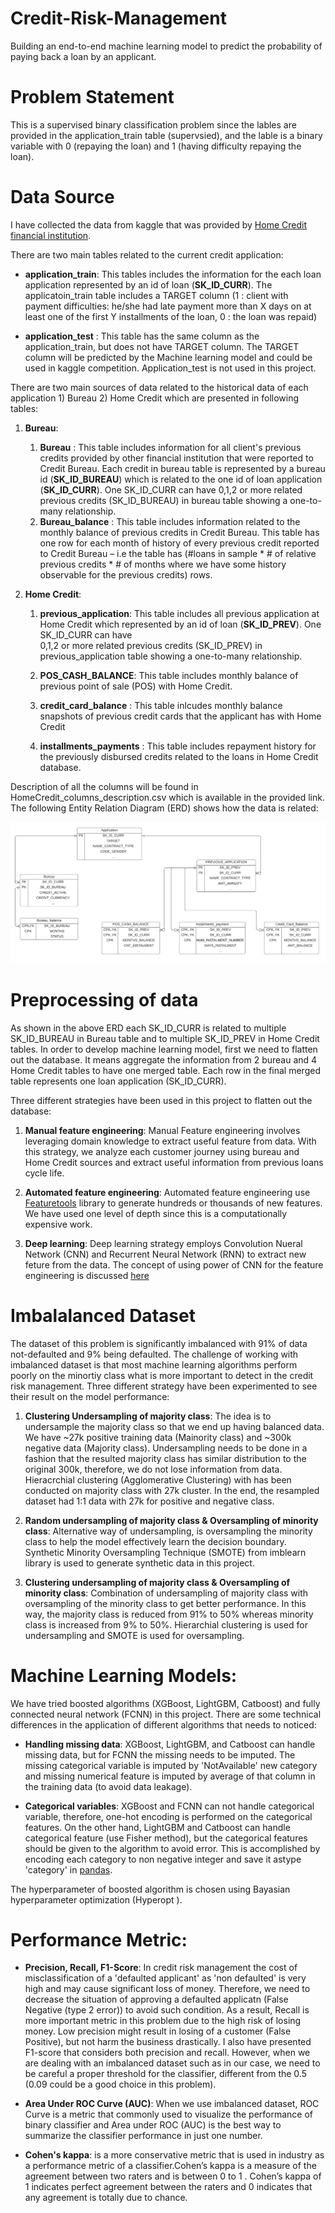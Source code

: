 # Credit-Risk-Management
Building an end-to-end machine learning model to predict the probability of paying back a loan by an applicant.

# Problem Statement 
This is a supervised binary classification problem since the lables are provided in the application_train table (supervsied), and the lable is a binary variable with 0 (repaying the loan) and 1 (having difficulty repaying the loan).

# Data Source
I have collected the data from kaggle that was provided by [Home Credit financial institution]( https://www.kaggle.com/c/home-credit-default-risk/data).

There are two main tables related to the current credit application:

* __application_train__: This tables includes the information for the each loan application represented by an id of loan (__SK_ID_CURR__). The applicatoin_train table includes a TARGET column (1 : client with payment difficulties: he/she had late payment more than X days on at least one of the first Y installments of the loan, 0 : the loan was repaid) 
    
* __application_test__ : This table has the same column as the application_train, but does not have TARGET column. The TARGET column will be predicted by the           Machine     learning model and could be used in kaggle competition. Application_test is not used in this project.
    
There are two main sources of data related to the historical data of each application 1) Bureau 2) Home Credit which are presented in following tables:

1. __Bureau__:

    1. __Bureau__ : This table includes information for all client's previous credits provided by other financial institution that were reported to Credit Bureau.
    Each credit in bureau table is represented by a bureau id (__SK_ID_BUREAU__) which is related to the one id of loan application (__SK_ID_CURR__). One SK_ID_CURR can have 
    0,1,2 or more related previous credits (SK_ID_BUREAU) in bureau table showing a one-to-many relationship.
    2. __Bureau_balance__ : This table includes information related to the monthly balance of previous credits in Credit Bureau. This table has one row for each month of         history of every previous credit reported to Credit Bureau – i.e the table has (#loans in sample * # of relative previous credits * # of months where we have some history     observable for the previous credits) rows. 
    
2. __Home Credit__:

    1. __previous_application__: This table includes all previous application at Home Credit which represented by an id of loan (__SK_ID_PREV__). One SK_ID_CURR can have  
    0,1,2 or more related previous credits (SK_ID_PREV) in previous_application table showing a one-to-many relationship.
    
    2. __POS_CASH_BALANCE__: This table includes monthly balance of previous point of sale (POS) with Home Credit.
    
    3. __credit_card_balance__ : This table inlcudes monthly balance snapshots of previous credit cards that the applicant has with Home Credit
    
    4. __installments_payments__ : This table includes repayment history for the previously disbursed credits related to the loans in Home Credit database.

Description of all the columns will be found in HomeCredit_columns_description.csv which is available in the provided link.
The following Entity Relation Diagram (ERD) shows how the data is related:

![ERD](images/ERD.png)

# Preprocessing of data
As shown in the above ERD each SK_ID_CURR is related to multiple SK_ID_BUREAU in Bureau table and to multiple SK_ID_PREV in Home Credit tables.
In order to develop machine learning model, first we need to flatten out the database. It means aggregate the information from 2 bureau and 4 Home Credit tables to have one merged table. Each row in the final merged table represents one loan application (SK_ID_CURR). 

Three different strategies have been used in this project to flatten out the database: 

1. __Manual feature engineering__: Manual Feature engineering involves leveraging domain knowledge to extract useful feature from data. With this strategy, we analyze each customer journey using bureau and Home Credit sources and extract useful information from previous loans cycle life. 

2. __Automated feature engineering__: Automated feature engineering use [Featuretools](https://community.alteryx.com/t5/Data-Science/Feature-Engineering-Secret-to-Data-Science-Success/ba-p/545041) library to generate hundreds or thousands of new features. We have used one level of depth since this is a computationally expensive work.

3. __Deep learning__: Deep learning strategy employs Convolution Nueral Network (CNN) and Recurrent Neural Network (RNN) to extract new feture from the data. The concept of using power of CNN for the feature engineering is discussed [here](https://towardsdatascience.com/convolutional-neural-network-on-a-structured-bank-customer-data-358e6b8aa759)  

# Imbalalanced Dataset
The dataset of this problem is significantly imbalanced with 91% of data not-defaulted and 9% being defaulted. The challenge of working with imbalanced dataset is that most machine learning algorithms perform poorly on the minortiy class what is more important to detect in the credit risk management. Three different strategy have been experimented to see their result on the model performance:

1. __Clustering Undersampling of majority class__: The idea is to undersample the majority class so that we end up having balanced data. We have ~27k positive training data (Mainority class) and ~300k negative data (Majority class). Undersampling needs to be done in a fashion that the resulted majority class has similar distribution to the original 300k, therefore, we do not lose information from data. Hieracrchial clustering (Agglomerative Clustering) with has been conducted on majority class with 27k cluster. In the end, the resampled dataset had 1:1 data with 27k for positive and negative class.

2. __Random undersampling of majority class & Oversampling of minority class__: Alternative way of undersampling, is oversampling the minority class to help the model effectively learn the decision boundary. Synthetic Minority Oversampling Technique (SMOTE) from imblearn library is used to generate synthetic data in this project.

3. __Clustering undersampling of majority class & Oversampling of minority class__: Combination of undersampling of majority class with oversampling of the minority class to get better performance. In this way, the majority class is reduced from 91% to 50% whereas minority class is increased from 9% to 50%. Hierarchial clustering is used for undersampling and SMOTE is used for oversampling.

# Machine Learning Models:
We have tried boosted algorithms (XGBoost, LightGBM, Catboost) and fully connected neural network (FCNN) in this project. 
There are some technical differences in the application of different algorithms that needs to noticed:

* __Handling missing data__: XGBoost, LightGBM, and Catboost can handle missing data, but for FCNN the missing needs to be imputed. The missing categorical variable is imputed by 'NotAvailable' new category and missing numerical feature is imputed by average of that column in the training data (to avoid data leakage).

* __Categorical variables__: XGBoost and FCNN can not handle categorical variable, therefore, one-hot encoding is performed on the categorical features. On the other hand, LightGBM and Catboost can handle categorical feature (use Fisher method), but the categorical features should be given to the algorithm to avoid error. This is accomplished by encoding each category to non negative integer and save it astype 'category' in [pandas](https://medium.com/swlh/dealing-with-categorical-variables-in-machine-learning-4401b949b093).

The hyperparameter of boosted algorithm is chosen using Bayasian hyperparameter optimization (Hyperopt ). 

# Performance Metric:

* __Precision, Recall, F1-Score__: In credit risk management the cost of misclassification of a 'defaulted applicant' as 'non defaulted' is very high and may cause significant loss of money. Therefore, we need to decrease the situation of approving a defaulted applicatn (False Negative (type 2 error)) to avoid such condition. As a result, Recall is more important metric in this problem due to the high risk of losing money. Low precision might result in losing of a customer (False Positive), but not harm the business drastically. I also have presented F1-score that considers both precision and recall. However, when we are dealing with an imbalanced dataset such as in our case, we need to be careful a proper threshold for the classifier, different from the 0.5 (0.09 could be a good choice in this problem).      

* __Area Under ROC Curve (AUC)__: When we use imbalanced dataset, ROC Curve is a metric that commonly used to visualize the performance of binary classifier and Area under ROC (AUC) is the best way to summarize the classifier performance in just one number. 

* __Cohen's kappa__: is a more conservative metric that is used in industry as a performance metric of a classifier.Cohen’s kappa  is a measure of the agreement between two raters and is between 0 to 1 . Cohen’s kappa of 1 indicates perfect agreement between the raters and 0 indicates that any agreement is totally due to chance.











